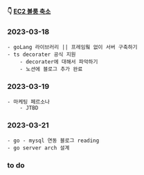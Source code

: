 #### 👇 [EC2 볼룸 축소](https://youngchang.tistory.com/entry/EC2-volume-%EC%B6%95%EC%86%8C-EBS)

### 2023-03-18

    - goLang 라이브러리 || 프레임웤 없이 서버 구축하기
    - ts decorater 공식 지원
        - decorater에 대해서 파악하기
        - 노션에 블로그 추가 완료

### 2023-03-19

    - 마케팅 페르소나
        - JTBD

### 2023-03-21

    - go - mysql 연동 블로그 reading
    - go server arch 설계

### to do
